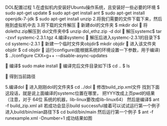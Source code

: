 DOL配置过程
1.在虚拟机内安装好Ubuntu操作系统，且安装好一些必要的环境
$	sudo apt-get update
$	sudo apt-get install ant
$ 	sudo apt-get install openjdk-7-jdk
$	sudo apt-get install unzip
2.将我们需要的文件下载下来，然后拖到虚拟机中去
3.将下载的文件解压
	新建dol的文件夹 $	mkdir dol
	将dolethz.zip解压到 dol文件夹中$	unzip dol_ethz.zip -d dol
	解压systemc$	tar -zxvf systemc-2.3.1.tgz
4.编译systemc
	解压后进入systemc-2.3.1的目录下$	cd systemc-2.3.1
	新建一个临时文件夹objdir$	mkdir objdir
	进入该文件夹objdir $	cd objdir
	运行configure(能根据系统的环境设置一下参数，用于编译)  $	../configure CXX=g++ --disable-async-updates
 
	编译$	sudo make install
	编译完后文件目录如下($ cd ..        $ ls
 
	得到当前路径
 
5.编译dol
	进入刚刚dol的文件夹$	cd ../dol
	修改build_zip.xml文件
找到下面这段话，就是说上面编译的systemc位置在哪里，
<property name="systemc.inc" value="YYY/include"/>
<property name="systemc.lib" value="YYY/lib-linux/libsystemc.a"/>
把YYY改成上页pwd的结果（注意，对于  64位 系统的机器，lib-linux要改成lib-linux64）
然后是编译$	ant -f build_zip.xml all
若成功会显示build successful接着可以试试运行第一个例子
进入build/bin/mian路径下$	cd build/bin/main
然后运行第一个例子 $	ant -f runexample.xml -Dnumber=1
成功结果如图
 
